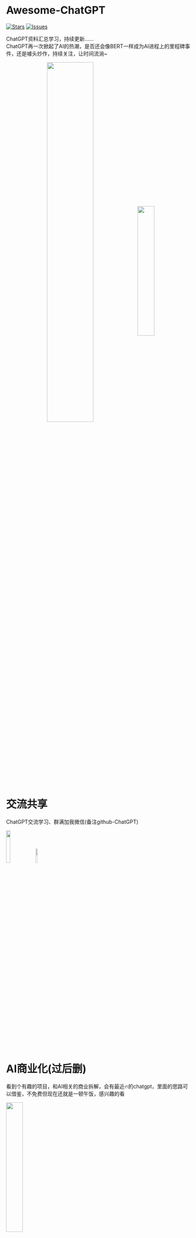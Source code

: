 # Awesome-ChatGPT
[![Stars](https://img.shields.io/github/stars/dalinvip/Awesome-ChatGPT)](https://github.com/dalinvip/Awesome-ChatGPT) [![Issues](https://img.shields.io/github/issues/dalinvip/Awesome-ChatGPT)](https://github.com/dalinvip/Awesome-ChatGPT/issues)

ChatGPT资料汇总学习，持续更新......  
ChatGPT再一次掀起了AI的热潮，是否还会像BERT一样成为AI进程上的里程碑事件，还是噱头炒作，持续关注，让时间流淌~

<div align=center>
<img src="pic/chatgpt-3.jpg" width="50%" height="50%" div align=center />
<img src="pic/chatgpt-2.jpg" width="30%" height="30%" div align=center />
</div>   

# 交流共享
ChatGPT交流学习、群满加我微信(备注github-ChatGPT)

<img src="https://user-images.githubusercontent.com/22359268/217165211-9578f8a1-fb43-4dde-89bf-5d7f2888a147.png" width="15%" height="15%" /> <img src="https://user-images.githubusercontent.com/22359268/217158680-6ba21afc-ae46-4867-8091-c86b3f57e630.png" width="10%" height="10%" /> 

# AI商业化(过后删)
看到个有趣的项目，和AI相关的商业拆解，会有最近🔥的chatgpt，里面的思路可以借鉴，不免费但现在还就是一顿午饭，感兴趣的看

<img src="pic/AI商业化.jpeg" width="30%" height="30%" /> 


# 新闻时讯
【时讯】[Google发布Bard与ChatGPT竞争](https://hub.baai.ac.cn/view/23925)  
【时讯】[重磅，微软发布 ChatGPT 版搜索引擎，用上了比 ChatGPT 更强大的技术](https://www.36kr.com/p/2122399289378949)  
【时讯】[今天，微软重新发明搜索引擎：首款ChatGPT搜索来了](https://mp.weixin.qq.com/s/bZlpr4BhL4wpiE0TQovuxg)  
<details>
<summary>CLICK ME(点我查看全部)</summary>

【时讯】[Google发布Bard与ChatGPT竞争](https://hub.baai.ac.cn/view/23925)  
【时讯】[重磅，微软发布 ChatGPT 版搜索引擎，用上了比 ChatGPT 更强大的技术](https://www.36kr.com/p/2122399289378949)  
【时讯】[今天，微软重新发明搜索引擎：首款ChatGPT搜索来了](https://mp.weixin.qq.com/s/bZlpr4BhL4wpiE0TQovuxg)  
【时讯】[见证历史：ChatGPT版搜索引擎登场，12个新体验太震撼了](https://36kr.com/p/2123086022363273)  
【央视网】[实测“山寨”ChatGPT：费用挺高，答案离谱](https://mp.weixin.qq.com/s/3TF7Yb2uC1PW22K-aSZ3fw)  
【CCTV4】[ChatGPT狂飙！科技巨头纷纷布局](https://mp.weixin.qq.com/s/DGyOK2L-zOhODtWvf-wn-A)
【机器之心】[微软ChatGPT版必应被黑掉了，全部Prompt泄露](https://mp.weixin.qq.com/s/89KeLjDoS9IyArIr8z6jjg)  

</details>


# 论文
【InstructGPT论文】[Training language models to follow instructions with human feedback](https://arxiv.org/pdf/2203.02155.pdf)  
【RHLF论文】[Augmenting Reinforcement Learning with Human Feedback](https://www.cs.utexas.edu/~ai-lab/pubs/ICML_IL11-knox.pdf)  
【PPO算法论文】[Proximal Policy Optimization Algorithms](https://arxiv.org/abs/1707.06347)  
<details>
<summary>CLICK ME(点我查看全部)</summary>

【OpenAI官方网站】[ChatGPT Blog](https://openai.com/blog/chatgpt/)  
【ChatGPTPro】[ChatGPTPro](https://chatgpt.pro/)  
【GPT-1论文】[Improving Language Understanding by Generative Pre-Training](https://cdn.openai.com/research-covers/language-unsupervised/language_understanding_paper.pdf)  
【GPT-2论文】[Language Models are Unsupervised Multitask Learners](https://cdn.openai.com/better-language-models/language_models_are_unsupervised_multitask_learners.pdf)  
【GPT-3论文】[Language Models are Few-Shot Learners](https://arxiv.org/abs/2005.14165)  
【InstructGPT论文】[Training language models to follow instructions with human feedback](https://arxiv.org/pdf/2203.02155.pdf)  
【RHLF论文】[Augmenting Reinforcement Learning with Human Feedback](https://www.cs.utexas.edu/~ai-lab/pubs/ICML_IL11-knox.pdf)  
【RHLF相关论文12篇】[RHLF论文集](PDF/RLHF论文集/)  
【PPO算法论文】[Proximal Policy Optimization Algorithms](https://arxiv.org/abs/1707.06347)  

</details>

# 资料
【PDF资料】[ChatGPT-真格基金分享.pdf](PDF/ChatGPT-真格基金分享.pdf)  
【PDF资料】[腾讯研究院AIGC发展趋势报告2023.pdf](PDF/腾讯研究院AIGC发展趋势报告2023.pdf)  
【PDF资料】[从CHAT_GPT到生成式AI（Generative AI）：人工智能新范式，重新定义生产力.pdf](PDF/从CHAT_GPT到生成式AI.pdf)  
<details>
<summary>CLICK ME(点我查看全部)</summary>

【PDF资料】[ChatGPT-真格基金分享.pdf](PDF/ChatGPT-真格基金分享.pdf)  
【PDF资料】[腾讯研究院AIGC发展趋势报告2023.pdf](PDF/腾讯研究院AIGC发展趋势报告2023.pdf)  
【PDF资料】[从CHAT_GPT到生成式AI（Generative AI）：人工智能新范式，重新定义生产力.pdf](PDF/从CHAT_GPT到生成式AI.pdf)  
【PDF资料】[ChatGPT - 开启AI新纪元.pdf](PDF/ChatGPT-开启AI新纪元.pdf)  
【PDF资料】[ChatGPT研究框架](https://mp.weixin.qq.com/s/YtJn2pfdS_on1nSATOylYw)  
【PDF资料】[ChatGPT研究框架2023.pdf](PDF/ChatGPT研究框架2023.pdf)  
【PDF资料】[AIGC行业深度报告-ChatGPT-重新定义搜索“入口”.pdf](PDF/AIGC行业深度报告-ChatGPT-重新定义搜索“入口”.pdf) 

</details>
 

# 技术解读
【技术解读】[huggingface解读 Illustrating Reinforcement Learning from Human Feedback (RLHF) ](https://huggingface.co/blog/rlhf)  
【技术解读】[ChatGPT发展历程、原理、技术架构详解和产业未来 （收录于先进AI技术深度解读）](https://zhuanlan.zhihu.com/p/590655677)  
【技术解读】[ChatGPT内核：InstructGPT，基于反馈指令的PPO强化学习](https://zhuanlan.zhihu.com/p/589747432)  
<details>
<summary>CLICK ME(点我查看全部)</summary>

【技术解读】[huggingface解读 Illustrating Reinforcement Learning from Human Feedback (RLHF) ](https://huggingface.co/blog/rlhf)  
【技术解读】[ChatGPT发展历程、原理、技术架构详解和产业未来 （收录于先进AI技术深度解读）](https://zhuanlan.zhihu.com/p/590655677)  
【技术解读】[ChatGPT内核：InstructGPT，基于反馈指令的PPO强化学习](https://zhuanlan.zhihu.com/p/589747432)  
【技术解读】[HuggingFace-解读 ChatGPT 背后的技术重点：RLHF、IFT、CoT、红蓝对抗](https://zhuanlan.zhihu.com/p/602458131)  
【技术解读】[从零实现ChatGPT——RLHF技术笔记](https://zhuanlan.zhihu.com/p/591474085)  
【技术解读】[张俊林-通向AGI之路：大型语言模型（LLM）技术精要](https://zhuanlan.zhihu.com/p/597586623)  
【技术解读】[ChatGPT/InstructGPT详解](https://zhuanlan.zhihu.com/p/590311003)  
【技术解读】[ 赛尔笔记 | 浅析ChatGPT的原理及应用 ](https://mp.weixin.qq.com/s/wLVoY6BwWd9p4DqrpOMOxg)  
【技术解读】[抱抱脸：ChatGPT背后的算法——RLHF | 附12篇RLHF必刷论文(论文在上面资料中)](https://zhuanlan.zhihu.com/p/592671478)  
【技术解读】[ChatGPT背后人工智能算法全部由国外公司发明](https://xueqiu.com/5760078642/241228577)  
【技术解读】[万字拆解！追溯ChatGPT各项能力的起源](https://mp.weixin.qq.com/s/VYv8BRgGnp9ZTuXxaSuFwg)  
【技术解读】[拆解追溯 GPT-3.5 各项能力的起源](https://yaofu.notion.site/GPT-3-5-360081d91ec245f29029d37b54573756)  
【技术解读】[ChatGPT出来后，我们是否真的面临范式转变?](https://mp.weixin.qq.com/s/60_h5biTOlBAa3Rt2tMn6A)  

</details>


# 视频讲解
【李宏毅】[ChatGPT (可能)是怎麼煉成的 - GPT 社會化的過程](https://www.bilibili.com/video/BV1U84y167i3?p=1&vd_source=71b548de6de953e10b96b6547ada83f2)   
【陈縕侬】[深度學習之應用 | ADL 17.3: OpenAI ChatGPT 驚驗眾人的對話互動式AI](https://www.bilibili.com/video/BV1U84y167i3?p=3&vd_source=71b548de6de953e10b96b6547ada83f2)  
【李沐】[InstructGPT 论文精读【论文精读·48】](https://www.bilibili.com/video/BV1hd4y187CR/?spm_id_from=333.788&vd_source=71b548de6de953e10b96b6547ada83f2)
<details>
<summary>CLICK ME(点我查看全部)</summary>

【李宏毅】[ChatGPT (可能)是怎麼煉成的 - GPT 社會化的過程](https://www.bilibili.com/video/BV1U84y167i3?p=1&vd_source=71b548de6de953e10b96b6547ada83f2)   
【陈縕侬】[深度學習之應用 | ADL 17.3: OpenAI ChatGPT 驚驗眾人的對話互動式AI](https://www.bilibili.com/video/BV1U84y167i3?p=3&vd_source=71b548de6de953e10b96b6547ada83f2)  
【李沐】[InstructGPT 论文精读【论文精读·48】](https://www.bilibili.com/video/BV1hd4y187CR/?spm_id_from=333.788&vd_source=71b548de6de953e10b96b6547ada83f2)


</details>

# 中文ChatGPT
<details>
<summary>CLICK ME(点我查看全部)</summary>

【期待】

</details>

# Github-ChatGPT
【Github】[在微信上迅速接入 ChatGPT，让它成为你最好的助手！](https://github.com/fuergaosi233/wechat-chatgpt)  
【Github】[Reverse Engineered ChatGPT API by OpenAI. Extensible for chatbots etc.](https://github.com/acheong08/ChatGPT)  
<details>
<summary>CLICK ME(点我查看全部)</summary>

【Github】[在微信上迅速接入 ChatGPT，让它成为你最好的助手！](https://github.com/fuergaosi233/wechat-chatgpt)  
【Github】[Reverse Engineered ChatGPT API by OpenAI. Extensible for chatbots etc.](https://github.com/acheong08/ChatGPT)  
【github】[This is a collection of prompt examples to be used with the ChatGPT model.](https://github.com/f/awesome-chatgpt-prompts)  
【Github】[ChatGPT Desktop Application (Mac, Windows and Linux)](https://github.com/lencx/ChatGPT)  
【Github】[ChatGPT 中文调教指南](https://github.com/PlexPt/awesome-chatgpt-prompts-zh)  
【Github】[Node.js client for the unofficial ChatGPT API.](https://github.com/transitive-bullshit/chatgpt-api)  
【Github】[几步即可获得一个基于 ChatGPT 的微信机器人](https://github.com/AutumnWhj/ChatGPT-wechat-bot)  
【Github】[ChatGPT for Google](https://github.com/wong2/chatgpt-google-extension)    
【Github】[Curated list of resources for ChatGPT and GPT-3 from OpenAI](https://github.com/humanloop/awesome-chatgpt)  

</details>

# Github-ChatGPT-周边
【ChatRWKV】[ChatRWKV is like ChatGPT but powered by my RWKV language model](https://github.com/BlinkDL/ChatRWKV)  
<details>
<summary>CLICK ME(点我查看全部)</summary>

【ChatRWKV】[ChatRWKV is like ChatGPT but powered by my RWKV language model](https://github.com/BlinkDL/ChatRWKV)  

</details>

# Github-GPT系列
【GPT系列项目】[GPT2-Chinese](https://github.com/Morizeyao/GPT2-Chinese)  
<details>
<summary>CLICK ME(点我查看全部)</summary>

【GPT系列项目】[GPT2-Chinese](https://github.com/Morizeyao/GPT2-Chinese)  

</details>


# 实践
【实践】[量子位-ChatGPT能接入微信了！](https://zhuanlan.zhihu.com/p/590505058)  
【实践】[在国内，如何玩一下chatgpt？](https://www.zhihu.com/question/570939438)  
【小白注册教程】[ChatGPT 怎么用最新详细教程-新手小白一看就会](https://www.cnblogs.com/chat-gpt/p/how-to-use-chatgpt-in-china.html) 
<details>
<summary>CLICK ME(点我查看全部)</summary>

【实践】[量子位-ChatGPT能接入微信了！](https://zhuanlan.zhihu.com/p/590505058)  
【实践】[在国内，如何玩一下chatgpt？](https://www.zhihu.com/question/570939438)  
【小白注册教程】[ChatGPT 怎么用最新详细教程-新手小白一看就会](https://www.cnblogs.com/chat-gpt/p/how-to-use-chatgpt-in-china.html)  
【飞书】[飞书接入ChatGPT教程](https://github.com/bestony/ChatGPT-Feishu)  

</details>


# 相关文章
【张俊林】[ChatGPT会取代搜索引擎吗](https://zhuanlan.zhihu.com/p/589533490)  
【新智元】[ChatGPT爆火，LeCun心态崩了！称大语言模型是邪路，Meta模型3天惨遭下线](https://mp.weixin.qq.com/s/Q9H-78VyI1tZ_9u1kvF_nA)  
【知乎问答】[如何评价 OpenAI 的超级对话模型 ChatGPT ？](https://www.zhihu.com/question/570189639)  
<details>
<summary>CLICK ME(点我查看全部)</summary>

【知乎问答】[ChatGPT 爆火，谷歌投资其竞品公司，谷歌创始人亲自下场改代码，这场 AI 风暴对巨头们有何冲击？](https://www.zhihu.com/question/582114806)  
【知乎问答】[ChatGPT 有哪些神奇的使用方式？](https://www.zhihu.com/question/570729170)  
【知乎问答】[Chat GPT有多高的技术壁垒？国内外除了OpenAI还有谁可以做到类似程度？ ?](https://www.zhihu.com/question/581806122)  
【知乎问答】[阻碍国内团队研究 ChatGPT 这样产品的障碍有哪些，技术，钱，还是领导力？](https://www.zhihu.com/question/570782945)  
【知乎问答】[以 ChatGPT 为代表的「大模型」会是多大的技术革命？如果要发生技术革命需要具备哪些条件？](https://www.zhihu.com/question/581311491)  
【知乎问答】[国内首个 ChatGPT 检测器发布，它是如何区别人类与 AI 的？我们还能做什么？](https://www.zhihu.com/question/578268304)  
【知乎问答】[OpenAI 的超级对话模型 ChatGPT 会导致程序员大规模失业吗？](https://www.zhihu.com/question/570403406)  
【知乎问答】[ChatGPT 离真正的商业化落地还有多远？](https://www.zhihu.com/question/578492084)  
【知乎问答】[ChatGPT 已经对码农造成了什么影响？](https://www.zhihu.com/question/579037511)  
【知乎问答】[ChatGPT的出现会不会导致底层程序员失业？](https://www.zhihu.com/question/570596331)  
【知乎问答】[国内有类似 ChatGPT 能力的模型吗？](https://www.zhihu.com/question/570713548)  
【知乎问答】[如何评价 ChatGPT ？会取代搜索引擎吗？](https://www.zhihu.com/question/570062224)  
【张俊林】[ChatGPT会取代搜索引擎吗](https://zhuanlan.zhihu.com/p/589533490)  
【新智元】[ChatGPT爆火，LeCun心态崩了！称大语言模型是邪路，Meta模型3天惨遭下线](https://mp.weixin.qq.com/s/Q9H-78VyI1tZ_9u1kvF_nA)  
【知乎问答】[如何评价 OpenAI 的超级对话模型 ChatGPT ？](https://www.zhihu.com/question/570189639)  
【知乎问答】[百度类似 ChatGPT 的项目名字确定为「文心一言」，三月份完成内测，哪些信息值得关注？](https://www.zhihu.com/question/582588618)  
【谷歌CEO】[An important next step on our AI journey](https://blog.google/technology/ai/bard-google-ai-search-updates/)  
【知乎问答】[OpenAI 的 ChatGPT 会怎样影响国内的 NLP 研究？](https://www.zhihu.com/question/571460238)  
【量子位】[ChatGPT偷家：Stack Overflow正被程序员抛弃，访问量一个月骤降3200W](https://zhuanlan.zhihu.com/p/602818608) 

</details>



# 欢迎共建
【👬🏻】、欢迎👏🏻 Star ⭐️⭐️⭐️⭐️⭐️ && 提交 Pull requests 👏🏻👏🏻👏🏻  

# 推荐🪜
【🪜】[推荐这个，稳定便宜，节点多，速度快，支持MacOS、Windows、安卓、IOS，配置方便](https://sockboom.bar/auth/register?affid=610243)  

# 交流共享
群满加我微信(备注github-ChatGPT), 行路难，感谢老板随意赏~  

<img src="https://user-images.githubusercontent.com/22359268/217158680-6ba21afc-ae46-4867-8091-c86b3f57e630.png" width="25%" height="25%" /> <img src="pic/dalinvip打赏.jpeg" width="30%" height="30%" />   


# 关于我
大林，NLP/知识图谱算法工程师  
v: dalinvip2023

## Star History

[![Star History Chart](https://api.star-history.com/svg?repos=dalinvip/Awesome-ChatGPT&type=Timeline)](https://star-history.com/#dalinvip/Awesome-ChatGPT&Timeline)

# ⚠️声明
以上资料来自网络整理，供大家学习参考，如有侵权，麻烦联系我删除！  
v: dalinvip2023  
